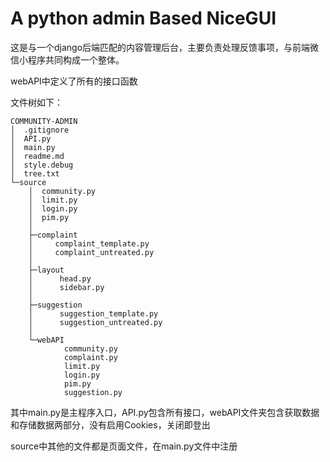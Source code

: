 # A python admin Based NiceGUI

这是与一个django后端匹配的内容管理后台，主要负责处理反馈事项，与前端微信小程序共同构成一个整体。

webAPI中定义了所有的接口函数

文件树如下：

```
COMMUNITY-ADMIN
│  .gitignore
│  API.py
│  main.py
│  readme.md
│  style.debug
│  tree.txt
└─source
    │  community.py
    │  limit.py
    │  login.py
    │  pim.py
    │  
    ├─complaint
    │     complaint_template.py
    │     complaint_untreated.py
    │       
    ├─layout
    │      head.py
    │      sidebar.py
    │      
    ├─suggestion
    │      suggestion_template.py
    │      suggestion_untreated.py
    │      
    └─webAPI
            community.py
            complaint.py
            limit.py
            login.py
            pim.py
            suggestion.py
```

其中main.py是主程序入口，API.py包含所有接口，webAPI文件夹包含获取数据和存储数据两部分，没有启用Cookies，关闭即登出

source中其他的文件都是页面文件，在main.py文件中注册
